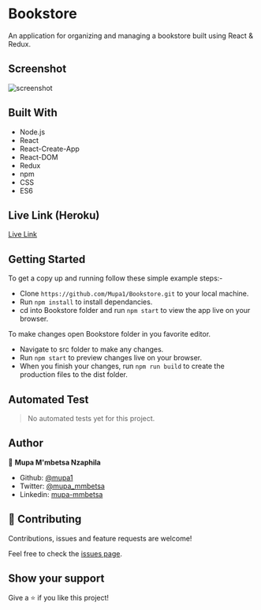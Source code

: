 # Bookstore

An application for organizing and managing a bookstore built using React & Redux.

## Screenshot
![screenshot](https://user-images.githubusercontent.com/44979953/103160602-a19e9f00-47d7-11eb-9d99-a3af7803e058.png)

## Built With

- Node.js
- React
- React-Create-App
- React-DOM
- Redux
- npm
- CSS
- ES6

## Live Link (Heroku)

[Live Link](https://magic-books-bookstore.herokuapp.com/)

## Getting Started

To get a copy up and running follow these simple example steps:-
- Clone `https://github.com/Mupa1/Bookstore.git` to your local machine.
- Run `npm install` to install dependancies.
- cd into Bookstore folder and run `npm start` to view the app live on your browser.

To make changes open Bookstore folder in you favorite editor.
- Navigate to src folder to make any changes.
- Run `npm start` to preview changes live on your browser.
- When you finish your changes, run `npm run build` to create the production files to the dist folder.

## Automated Test

 > No automated tests yet for this project.

## Author

👤 **Mupa M'mbetsa Nzaphila**

- Github: [@mupa1](https://github.com/Mupa1)
- Twitter: [@mupa_mmbetsa](https://twitter.com/mupa_mmbetsa)
- Linkedin: [mupa-mmbetsa](https://www.linkedin.com/in/mupa-mmbetsa)

## 🤝 Contributing

Contributions, issues and feature requests are welcome!

Feel free to check the [issues page](https://github.com/Mupa1/Bookstore/issues).

## Show your support

Give a ⭐️ if you like this project!
